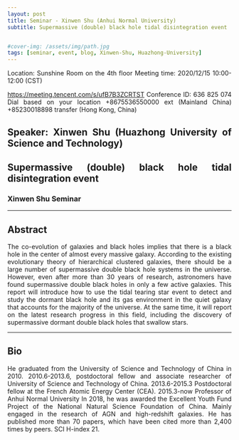 ```yaml
---
layout: post
title: Seminar - Xinwen Shu (Anhui Normal University)
subtitle: Supermassive (double) black hole tidal disintegration event


#cover-img: /assets/img/path.jpg
tags: [seminar, event, blog, Xinwen-Shu, Huazhong-University]
---
```


<style>
body {
text-align: justify}
</style>

Location: Sunshine Room on the 4th floor
Meeting time: 2020/12/15 10:00-12:00 (CST)

https://meeting.tencent.com/s/ufB7B3ZCRTST
Conference ID: 636 825 074
Dial based on your location
+8675536550000 ext (Mainland China)
+85230018898 transfer (Hong Kong, China)

## Speaker: Xinwen Shu (Huazhong University of Science and Technology)

## Supermassive (double) black hole tidal disintegration event

### Xinwen Shu Seminar

______________________________

## Abstract

The co-evolution of galaxies and black holes implies that there is a black hole in the center of almost every massive galaxy. According to the existing evolutionary theory of hierarchical clustered galaxies, there should be a large number of supermassive double black hole systems in the universe. However, even after more than 30 years of research, astronomers have found supermassive double black holes in only a few active galaxies. This report will introduce how to use the tidal tearing star event to detect and study the dormant black hole and its gas environment in the quiet galaxy that accounts for the majority of the universe. At the same time, it will report on the latest research progress in this field, including the discovery of supermassive dormant double black holes that swallow stars.
______________________________

## Bio

He graduated from the University of Science and Technology of China in 2010.
2010.6-2013.6, postdoctoral fellow and associate researcher of University of Science and Technology of China.
2013.6-2015.3 Postdoctoral fellow at the French Atomic Energy Center (CEA).
2015.3-now Professor of Anhui Normal University
In 2018, he was awarded the Excellent Youth Fund Project of the National Natural Science Foundation of China.
Mainly engaged in the research of AGN and high-redshift galaxies. He has published more than 70 papers, which have been cited more than 2,400 times by peers. SCI H-index 21.
